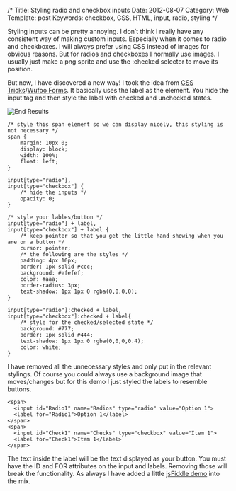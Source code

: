 /*
Title: Styling radio and checkbox inputs
Date: 2012-08-07
Category: Web
Template: post
Keywords: checkbox, CSS, HTML, input, radio, styling
*/

Styling inputs can be pretty annoying. I don’t think I really have any consistent way of making custom inputs. Especially when it comes to radio and checkboxes. I will always prefer using CSS instead of images for obvious reasons. But for radios and checkboxes I normally use images. I usually just make a png sprite and use the :checked selector to move its position.

But now, I have discovered a new way! I took the idea from [CSS Tricks](http://css-tricks.com/snippets/css/custom-checkboxes-and-radio-buttons/)/[Wufoo Forms](https://examples.wufoo.com/forms/custom-checkboxes-and-radio-buttons/ "WuFoo Forms Example"). It basically uses the label as the element. You hide the input tag and then style the label with checked and unchecked states.

<div class="center">
  <img src="http://ohdoylerules.com/content/images/radio-checkboxes.png" alt="End Results">
</div>

    /* style this span element so we can display nicely, this styling is not necessary */
    span {
        margin: 10px 0;
        display: block;
        width: 100%;
        float: left;
    }

    input[type="radio"],
    input[type="checkbox"] {
        /* hide the inputs */
        opacity: 0;
    }

    /* style your lables/button */
    input[type="radio"] + label,
    input[type="checkbox"] + label {
        /* keep pointer so that you get the little hand showing when you are on a button */
        cursor: pointer;
        /* the following are the styles */
        padding: 4px 10px;
        border: 1px solid #ccc;
        background: #efefef;
        color: #aaa;
        border-radius: 3px;
        text-shadow: 1px 1px 0 rgba(0,0,0,0);
    }

    input[type="radio"]:checked + label,
    input[type="checkbox"]:checked + label{
        /* style for the checked/selected state */
        background: #777;
        border: 1px solid #444;
        text-shadow: 1px 1px 0 rgba(0,0,0,0.4);
        color: white;
    }​

I have removed all the unnecessary styles and only put in the relevant stylings. Of course you could always use a background image that moves/changes but for this demo I just styled the labels to resemble buttons.

    <span>
      <input id="Radio1" name="Radios" type="radio" value="Option 1">
      <label for="Radio1">Option 1</label>
    </span>
    <span>
      <input id="Check1" name="Checks" type="checkbox" value="Item 1">
      <label for="Check1">Item 1</label>
    </span>

The text inside the label will be the text displayed as your button. You must have the ID and FOR attributes on the input and labels. Removing those will break the functionality. As always I have added a little [jsFiddle demo](http://jsfiddle.net/james2doyle/YB5c3/ "Styling radios and checkboxes jsFiddle demo") into the mix.